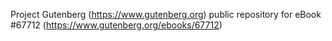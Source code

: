 Project Gutenberg (https://www.gutenberg.org) public repository for
eBook #67712 (https://www.gutenberg.org/ebooks/67712)
